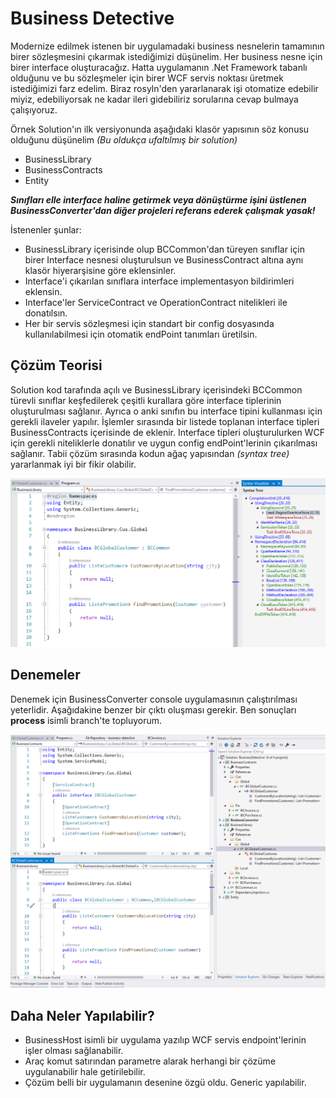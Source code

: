 # Business Detective

Modernize edilmek istenen bir uygulamadaki business nesnelerin tamamının birer sözleşmesini çıkarmak istediğimizi düşünelim. Her business nesne için birer interface oluşturacağız. Hatta uygulamanın .Net Framework tabanlı olduğunu ve bu sözleşmeler için birer WCF servis noktası üretmek istediğimizi farz edelim. Biraz rosyln'den yararlanarak işi otomatize edebilir miyiz, edebiliyorsak ne kadar ileri gidebiliriz sorularına cevap bulmaya çalışıyoruz.

Örnek Solution'ın ilk versiyonunda aşağıdaki klasör yapısının söz konusu olduğunu düşünelim _(Bu oldukça ufaltılmış bir solution)_

+ BusinessLibrary
+ BusinessContracts
+ Entity

___Sınıfları elle interface haline getirmek veya dönüştürme işini üstlenen BusinessConverter'dan diğer projeleri referans ederek çalışmak yasak!___

İstenenler şunlar:

+ BusinessLibrary içerisinde olup BCCommon'dan türeyen sınıflar için birer Interface nesnesi oluşturulsun ve BusinessContract altına aynı klasör hiyerarşisine göre eklensinler.
+ Interface'i çıkarılan sınıflara interface implementasyon bildirimleri eklensin.
+ Interface'ler ServiceContract ve OperationContract nitelikleri ile donatılsın.
+ Her bir servis sözleşmesi için standart bir config dosyasında kullanılabilmesi için otomatik endPoint tanımları üretilsin.

## Çözüm Teorisi

Solution kod tarafında açılı ve BusinessLibrary içerisindeki BCCommon türevli sınıflar keşfedilerek çeşitli kurallara göre interface tiplerinin oluşturulması sağlanır. Ayrıca o anki sınıfın bu interface tipini kullanması için gerekli ilaveler yapılır. İşlemler sırasında bir listede toplanan interface tipleri BusinessContracts içerisinde de eklenir. Interface tipleri oluşturulurken WCF için gerekli niteliklerle donatılır ve uygun config endPoint'lerinin çıkarılması sağlanır. Tabii çözüm sırasında kodun ağaç yapısından _(syntax tree)_ yararlanmak iyi bir fikir olabilir.

![./assets/screenshot_2.png](./assets/screenshot_2.png)

## Denemeler

Denemek için BusinessConverter console uygulamasının çalıştırılması yeterlidir. Aşağıdakine benzer bir çıktı oluşması gerekir. Ben sonuçları __process__ isimli branch'te topluyorum.

![./assets/screenshot_1.png](./assets/screenshot_1.png)

## Daha Neler Yapılabilir?

+ BusinessHost isimli bir uygulama yazılıp WCF servis endpoint'lerinin işler olması sağlanabilir.
+ Araç komut satırından parametre alarak herhangi bir çözüme uygulanabilir hale getirilebilir.
+ Çözüm belli bir uygulamanın desenine özgü oldu. Generic yapılabilir.
